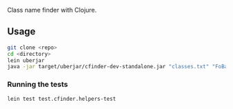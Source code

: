 Class name finder with Clojure. 

## Usage

```bash
git clone <repo>
cd <directory>
lein uberjar
java -jar target/uberjar/cfinder-dev-standalone.jar "classes.txt" "FoBa"
```

### Running the tests

```bash
lein test test.cfinder.helpers-test
```
